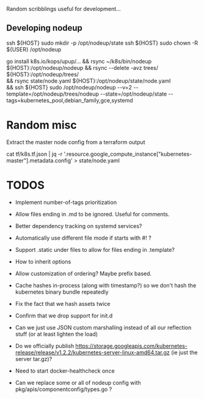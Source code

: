 Random scribblings useful for development...


## Developing nodeup

ssh ${HOST} sudo mkdir -p /opt/nodeup/state
ssh ${HOST} sudo chown -R ${USER} /opt/nodeup

go install k8s.io/kops/upup/... && rsync ~/k8s/bin/nodeup ${HOST}:/opt/nodeup/nodeup && rsync --delete -avz trees/ ${HOST}:/opt/nodeup/trees/ \
&& rsync state/node.yaml ${HOST}:/opt/nodeup/state/node.yaml \
&& ssh ${HOST} sudo /opt/nodeup/nodeup --v=2  --template=/opt/nodeup/trees/nodeup --state=/opt/nodeup/state --tags=kubernetes_pool,debian_family,gce,systemd


# Random misc

Extract the master node config from a terraform output

cat tf/k8s.tf.json | jq -r '.resource.google_compute_instance["kubernetes-master"].metadata.config' > state/node.yaml



TODOS
======

* Implement number-of-tags prioritization
* Allow files ending in .md to be ignored.  Useful for comments.
* Better dependency tracking on systemd services?
* Automatically use different file mode if starts with #! ?
* Support .static under files to allow for files ending in .template?
* How to inherit options
* Allow customization of ordering?  Maybe prefix based.
* Cache hashes in-process (along with timestamp?) so we don't hash the kubernetes binary bundle repeatedly
* Fix the fact that we hash assets twice
* Confirm that we drop support for init.d
* Can we just use JSON custom marshalling instead of all our reflection stuff (or at least lighten the load)

* Do we officially publish https://storage.googleapis.com/kubernetes-release/release/v1.2.2/kubernetes-server-linux-amd64.tar.gz (ie just the server tar.gz)?

* Need to start docker-healthcheck once

* Can we replace some or all of nodeup config with pkg/apis/componentconfig/types.go ?
 
